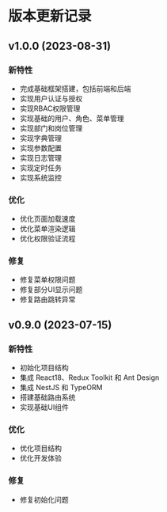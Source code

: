 # 版本更新记录

## v1.0.0 (2023-08-31)

### 新特性

- 完成基础框架搭建，包括前端和后端
- 实现用户认证与授权
- 实现RBAC权限管理
- 实现基础的用户、角色、菜单管理
- 实现部门和岗位管理
- 实现字典管理
- 实现参数配置
- 实现日志管理
- 实现定时任务
- 实现系统监控

### 优化

- 优化页面加载速度
- 优化菜单渲染逻辑
- 优化权限验证流程

### 修复

- 修复菜单权限问题
- 修复部分UI显示问题
- 修复路由跳转异常

## v0.9.0 (2023-07-15)

### 新特性

- 初始化项目结构
- 集成 React18、Redux Toolkit 和 Ant Design
- 集成 NestJS 和 TypeORM
- 搭建基础路由系统
- 实现基础UI组件

### 优化

- 优化项目结构
- 优化开发体验

### 修复

- 修复初始化问题

